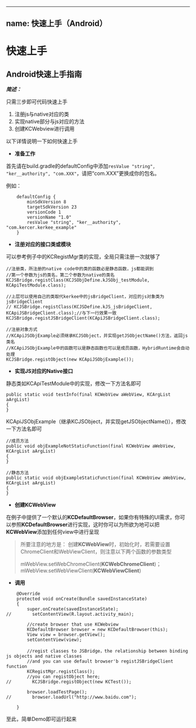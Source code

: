 
---
name: 快速上手（Android）
---

# 快速上手


## Android快速上手指南

***简述：***

只需三步即可代码快速上手

1. 注册js与native对应的类
2. 实现native部分与js对应的方法
3. 创建KCWebview进行调用

以下详情说明一下如何快速上手

- **准备工作**

首先请在build.gradle的defaultConfig中添加`resValue "string", "ker__authority", "com.XXX"`，请把“com.XXX”更换成你的包名。

例如：

```
    defaultConfig {
        minSdkVersion 8
        targetSdkVersion 23
        versionCode 1
        versionName "1.0"
        resValue "string", "ker__authority", "com.kercer.kerkee_example"
    }
```


- **注册对应的接口类或模块**

可以参考例子中的KCRegistMgr类的实现，全局只需注册一次就够了

```
//注册类，所注册的native code中的类的函数必是静态函数，js都能调到
//第一个参数为js的类名，第二个参数为native的类名
KCJSBridge.registClass(KCJSObjDefine.kJSObj_testModule, KCApiTestModule.class);

//上层可以使用自己的类取代kerkee中的jsBridgeClient，对应的js对象类为jsBridgeClient
// KCJSBridge.registClass(KCJSDefine.kJS_jsBridgeClient, KCApiJSBridgeClient.class);//与下一行效果一致
KCJSBridge.registJSBridgeClient(KCApiJSBridgeClient.class);

//注册对象方式
//KCApiJSObjExample必须继承KCJSObject，并实现getJSObjectName()方法，返回js类名
//KCApiJSObjExample中的函数可以是静态函数也可以是成员函数，HybridRuntime会自动处理
KCJSBridge.registObject(new KCApiJSObjExample());

```

- **实现JS对应的Native接口**

静态类如KCApiTestModule中的实现，修改一下方法名即可

```
public static void testInfo(final KCWebView aWebView, KCArgList aArgList)
{
}

```

KCApiJSObjExample（继承KCJSObject，并实现getJSObjectName()），修改一下方法名即可

```
//成员方法
public void objExampleNotStaticFunction(final KCWebView aWebView, KCArgList aArgList)
{
}

//静态方法
public static void objExampleStaticFunction(final KCWebView aWebView, KCArgList aArgList)
{
}

```


- **创建KCWebView**

在例子中提供了一个默认的**KCDefaultBrowser**，如果你有特殊的UI需求，你可以参照**KCDefaultBrowser**进行实现，这时你可以为所欲为地可以把**KCWebView**添加到任何view中进行呈现

> 所要注意的地方是：
> 创建**KCWebView**时，初始化时，若需要设置ChromeClient和WebViewClient，则注意以下两个函数的参数类型
>
> mWebView.setWebChromeClient(**KCWebChromeClient**)；
> mWebView.setWebViewClient(**KCWebViewClient**)

- **调用**

```
    @Override
    protected void onCreate(Bundle savedInstanceState)
    {
        super.onCreate(savedInstanceState);
//        setContentView(R.layout.activity_main);

        //create browser that use KCWebview
        KCDefaultBrowser browser = new KCDefaultBrowser(this);
        View view = browser.getView();
        setContentView(view);

        //regist classes to JSBridge，the relationship between binding js objects and native classes
        //and you can use default browser'b registJSBridgeClient function
        KCRegistMgr.registClass();
        //you can registObject here;
//        KCJSBridge.registObject(new KCTest());

        browser.loadTestPage();
//        browser.loadUrl("http://www.baidu.com");

    }
```


至此，简单Demo即可运行起来